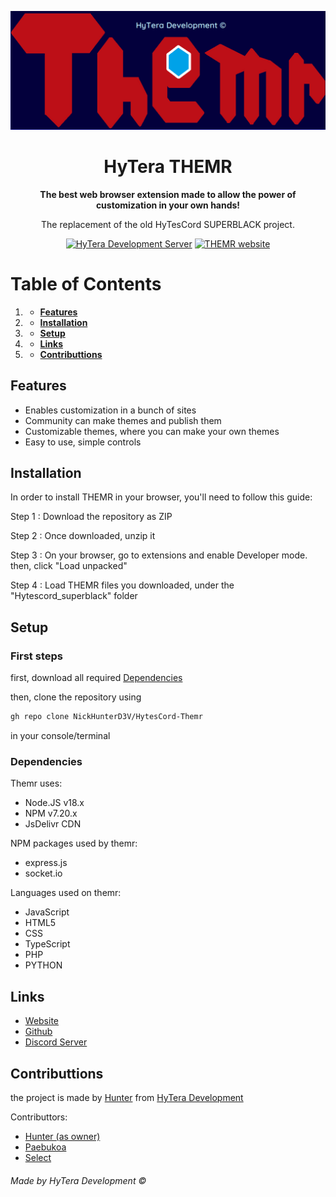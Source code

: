 <p align="center">
    <img width="628" src="Hytescord_superblack/superblack_assets/images/hytescord_themr.png">
  </a>
</p>

<h1 align="center">HyTera THEMR</h1>

<div align="center">

**The best web browser extension made to allow the power of customization in your own hands!**

The replacement of the old HyTesCord SUPERBLACK project.

[![HyTera Development Server][hytera-development-server]][hytera-development-server-url]
[![THEMR website][themr-website]][themr-website-url]

[hytera-development-server]: https://img.shields.io/discord/773352845738115102?color=5865F2&logo=discord&logoColor=white
[hytera-development-server-url]: https://discord.gg/GZQrhyjfXe
[themr-website]: https://img.shields.io/badge/THEMR-website-green
[themr-website-url]: https://themr.hdevelopment.tk/
    
</div>

# Table of Contents
1. - **[Features](#features)**
2. - **[Installation](#installation)**
3. - **[Setup](#setup)**
4. - **[Links](#links)**
5. - **[Contributtions](#collab)**

## Features <a name = "features">

  - Enables customization in a bunch of sites 
  - Community can make themes and publish them 
  - Customizable themes, where you can make your own themes 
  - Easy to use, simple controls 

## Installation <a name = "installation">

In order to install THEMR in your browser, you'll need to follow this guide: 


Step 1 : Download the repository as ZIP 

Step 2 : Once downloaded, unzip it

Step 3 : On your browser, go to extensions and enable Developer mode. then, click "Load unpacked"

Step 4 : Load THEMR files you downloaded, under the "Hytescord_superblack" folder        

## Setup <a name = "setup">

### First steps

first, download all required [Dependencies](#dependencies)

then, clone the repository using
```bash
gh repo clone NickHunterD3V/HytesCord-Themr
```
in your console/terminal

### Dependencies <a name = "dependencies">
  
Themr uses: 
 - Node.JS v18.x
 - NPM v7.20.x
 - JsDelivr CDN

NPM packages used by themr:
 - express.js
 - socket.io

Languages used on themr:
 - JavaScript
 - HTML5 
 - CSS 
 - TypeScript
 - PHP
 - PYTHON
    
## Links <a name = "links">
- [Website](https://themr.hdevelopment.tk/index.html)
- [Github](https://github.com/NickHunterD3V/HytesCord-Themr)
- [Discord Server](https://discord.gg/GZQrhyjfXe)

## Contributtions <a name = "collab">

the project is made by [Hunter](https://github.com/NickHunterD3V/) from [HyTera Development](https://discord.gg/GZQrhyjfXe)

Contributtors:
- [Hunter (as owner)](https://github.com/NickHunterD3V)
- [Paebukoa](https://github.com/Paebukoa)
- [Select](https://github.com/SelectDev)

###### Made by HyTera Development ©


